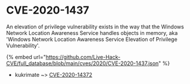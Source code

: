 # CVE-2020-1437

An elevation of privilege vulnerability exists in the way that the Windows Network Location Awareness Service handles objects in memory, aka 'Windows Network Location Awareness Service Elevation of Privilege Vulnerability'.

{% embed url="https://github.com/Live-Hack-CVE/full_database/blob/main/cves/2020/CVE-2020-1437.json" %}


* kukrimate ~> [CVE-2020-14372](https://www.alice-snow.ru/2020/database/cve-2020-1437/cve-2020-14372-kukrimate)